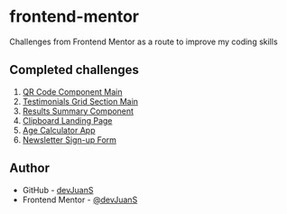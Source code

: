 # frontend-mentor
Challenges from Frontend Mentor as a route to improve my coding skills

## Completed challenges

1. [QR Code Component Main](https://devjuans.github.io/frontend-mentor/qr-code-component-main/)
2. [Testimonials Grid Section Main](https://devjuans.github.io/frontend-mentor/testimonials-grid-section-main/)
3. [Results Summary Component](https://devjuans.github.io/frontend-mentor/results-summary-component/)
4. [Clipboard Landing Page](https://devjuans.github.io/frontend-mentor/clipboard-landing-page/)
5. [Age Calculator App](https://devjuans.github.io/frontend-mentor/age-calculator-app/)
6. [Newsletter Sign-up Form](https://devjuans.github.io/frontend-mentor/newsletter-sign-up)

## Author

- GitHub - [devJuanS](https://github.com/devJuanS)
- Frontend Mentor - [@devJuanS](https://www.frontendmentor.io/profile/devJuanS)